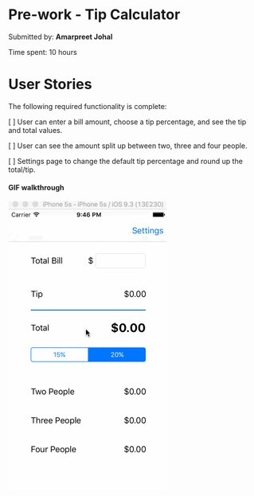 <h1>Pre-work - Tip Calculator</h1>

Submitted by: <b>Amarpreet  Johal</b>

Time spent: 10 hours

<h1>User Stories</h1>

The following required functionality is complete:

[ ] User can enter a bill amount, choose a tip percentage, and see the tip and total values.

[ ] User can see the amount split up between two, three and four people.

[ ] Settings page to change the default tip percentage and round up the total/tip.

#### GIF walkthrough

![GIF Walkthrough of tip calculator](tipCalculator.gif)
